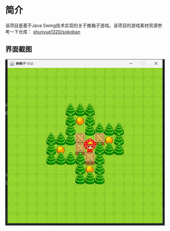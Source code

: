 # 简介

该项目是基于Java Swing技术实现的关于推箱子游戏。该项目的游戏素材资源参考一下仓库：
[shunyue1320/sokoban](https://github.com/shunyue1320/sokoban)

## 界面截图

![推箱子游戏第一关截图](./doc/images/sokoban.png)
